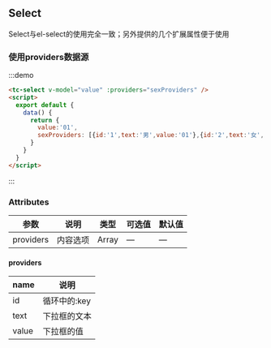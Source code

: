 
## Select

Select与el-select的使用完全一致；另外提供的几个扩展属性便于使用

### 使用providers数据源
:::demo
```html
<tc-select v-model="value" :providers="sexProviders" />
<script>
  export default {
    data() {
      return {
        value:'01',
        sexProviders: [{id:'1',text:'男',value:'01'},{id:'2',text:'女',value:'02'}]
      }
    }
  }
</script>
```
:::

### Attributes

| 参数          | 说明            | 类型            | 可选值                 | 默认值   |
|-------------  |---------------- |---------------- |---------------------- |-------- |
| providers   | 内容选项   | Array          | — | — |

#### providers

| name | 说明 |
|------|--------|
| id | 循环中的:key |
| text | 下拉框的文本 |
| value | 下拉框的值 |